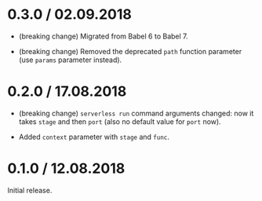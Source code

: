 0.3.0 / 02.09.2018
==================

  * (breaking change) Migrated from Babel 6 to Babel 7.

  * (breaking change) Removed the deprecated `path` function parameter (use `params` parameter instead).

0.2.0 / 17.08.2018
==================

  * (breaking change) `serverless run` command arguments changed: now it takes `stage` and then `port` (also no default value for `port` now).

  * Added `context` parameter with `stage` and `func`.

0.1.0 / 12.08.2018
==================

Initial release.

